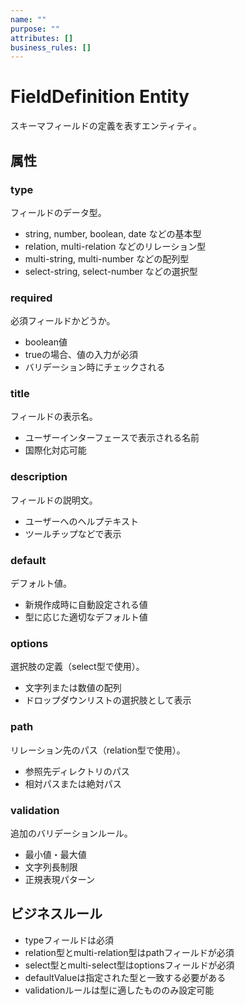 ```yaml
---
name: ""
purpose: ""
attributes: []
business_rules: []
---
```


# FieldDefinition Entity

スキーマフィールドの定義を表すエンティティ。

## 属性

### type

フィールドのデータ型。

- string, number, boolean, date などの基本型
- relation, multi-relation などのリレーション型
- multi-string, multi-number などの配列型
- select-string, select-number などの選択型

### required

必須フィールドかどうか。

- boolean値
- trueの場合、値の入力が必須
- バリデーション時にチェックされる

### title

フィールドの表示名。

- ユーザーインターフェースで表示される名前
- 国際化対応可能

### description

フィールドの説明文。

- ユーザーへのヘルプテキスト
- ツールチップなどで表示

### default

デフォルト値。

- 新規作成時に自動設定される値
- 型に応じた適切なデフォルト値

### options

選択肢の定義（select型で使用）。

- 文字列または数値の配列
- ドロップダウンリストの選択肢として表示

### path

リレーション先のパス（relation型で使用）。

- 参照先ディレクトリのパス
- 相対パスまたは絶対パス

### validation

追加のバリデーションルール。

- 最小値・最大値
- 文字列長制限
- 正規表現パターン

## ビジネスルール

- typeフィールドは必須
- relation型とmulti-relation型はpathフィールドが必須
- select型とmulti-select型はoptionsフィールドが必須
- defaultValueは指定された型と一致する必要がある
- validationルールは型に適したもののみ設定可能
